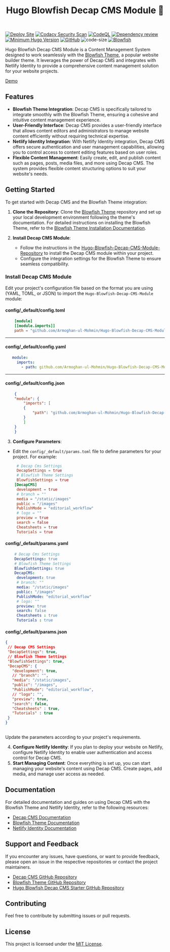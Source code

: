 <h1 align="center">Hugo Blowfish Decap CMS Module 🚀</h1>
<br>

[![Deploy Site](https://github.com/Armoghan-ul-Mohmin/Hugo-Blowfish-Decap-CMS-Starter/actions/workflows/hugo.yml/badge.svg)](https://github.com/Armoghan-ul-Mohmin/Hugo-Blowfish-Decap-CMS-Starter/actions/workflows/hugo.yml)
[![Codacy Security Scan](https://github.com/Armoghan-ul-Mohmin/Hugo-Blowfish-Decap-CMS-Module/actions/workflows/codacy.yml/badge.svg)](https://github.com/Armoghan-ul-Mohmin/Hugo-Blowfish-Decap-CMS-Module/actions/workflows/codacy.yml)
[![CodeQL](https://github.com/Armoghan-ul-Mohmin/Hugo-Blowfish-Decap-CMS-Module/actions/workflows/codeql.yml/badge.svg)](https://github.com/Armoghan-ul-Mohmin/Hugo-Blowfish-Decap-CMS-Module/actions/workflows/codeql.yml)
[![Dependency review](https://github.com/Armoghan-ul-Mohmin/Hugo-Blowfish-Decap-CMS-Module/actions/workflows/dependency-review.yml/badge.svg)](https://github.com/Armoghan-ul-Mohmin/Hugo-Blowfish-Decap-CMS-Module/actions/workflows/dependency-review.yml)
[![Minimum Hugo Version](https://img.shields.io/static/v1?label=min-HUGO-version&message=0.87.0&color=blue&logo=hugo)](https://github.com/gohugoio/hugo/releases/tag/v0.87.0)
[![GitHub](https://img.shields.io/github/license/Armoghan-ul-Mohmin/Hugo-Blowfish-Decap-CMS-Module)](https://github.com/Armoghan-ul-Mohmin/Hugo-Blowfish-Decap-CMS-Module/blob/main/LICENSE)
![code-size](https://img.shields.io/github/languages/code-size/Armoghan-ul-Mohmin/Hugo-Blowfish-Decap-CMS-Module)
[![Blowfish](https://img.shields.io/badge/Hugo--Themes-@Blowfish-blue)](https://themes.gohugo.io/themes/blowfish/)


Hugo Blowfish Decap CMS Module is a Content Management System designed to work seamlessly with the [Blowfish Theme](https://github.com/nunocoracao/blowfish), a popular website builder theme. It leverages the power of Decap CMS and integrates with Netlify Identity to provide a comprehensive content management solution for your website projects.

[Demo](https://armoghan-ul-mohmin.github.io/Hugo-Blowfish-Decap-CMS-Starter/admin)

## Features

- **Blowfish Theme Integration**: Decap CMS is specifically tailored to integrate smoothly with the Blowfish Theme, ensuring a cohesive and intuitive content management experience.
- **User-Friendly Interface**: Decap CMS provides a user-friendly interface that allows content editors and administrators to manage website content efficiently without requiring technical expertise.
- **Netlify Identity Integration**: With Netlify Identity integration, Decap CMS offers secure authentication and user management capabilities, allowing you to control access to content editing features based on user roles.
- **Flexible Content Management**: Easily create, edit, and publish content such as pages, posts, media files, and more using Decap CMS. The system provides flexible content structuring options to suit your website's needs.

## Getting Started

To get started with Decap CMS and the Blowfish Theme integration:

1. **Clone the Repository**: Clone the [Blowfish Theme](https://github.com/nunocoracao/blowfish) repository and set up your local development environment following the theme's documentation. For detailed instructions on installing the Blowfish Theme, refer to the [Blowfish Theme Installation Documentation](https://blowfish.page/docs/installation/).

2. **Install Decap CMS Module**:
   - Follow the instructions in the [Hugo-Blowfish-Decap-CMS-Module-Repository](https://github.com/Armoghan-ul-Mohmin/Hugo-Blowfish-Decap-CMS-Module/) to install the Decap CMS module within your project.
   - Configure the integration settings for the Blowfish Theme to ensure seamless compatibility.

### Install Decap CMS Module

Edit your project's configuration file based on the format you are using (YAML, TOML, or JSON) to import the `Hugo-Blowfish-Decap-CMS-Module ` module:

#### config/_default/config.toml
```toml
    [module]
    [[module.imports]]
    path = "github.com/Armoghan-ul-Mohmin/Hugo-Blowfish-Decap-CMS-Module"
```
---
#### config/_default/config.yaml
```yaml
   module:
     imports:
       - path: github.com/Armoghan-ul-Mohmin/Hugo-Blowfish-Decap-CMS-Module
```
---
#### config/_default/config.json
```json
    {
    "module": {
        "imports": [
        {
            "path": "github.com/Armoghan-ul-Mohmin/Hugo-Blowfish-Decap-CMS-Module"
        }
        ]
    }
    }
```
 3. **Configure Parameters**:
   - Edit the `config/_default/params.toml` file to define parameters for your project. For example:

 ```toml
      # Decap Cms Settings
      DecapSettings = true
      # Blowfish Theme Settings
      BlowfishSettings = true
     [DecapCMS]
      development = true
      # branch = ""
      media = "/static/images"
      public = "/images"
      PublishMode = "editorial_workflow"
      # logo = ""
      preview = true
      search = false
      Cheatsheets = true
      Tutorials = true
 ```
 #### config/_default/params.yaml
 ```yaml
     # Decap Cms Settings
     DecapSettings: true
     # Blowfish Theme Settings
     BlowfishSettings: true
     DecapCMS:
      development: true
      # branch: ""
      media: "/static/images"
      public: "/images"
      PublishMode: "editorial_workflow"
      # logo: ""
      preview: true
      search: false
      Cheatsheets : true
      Tutorials : true
 ```
 #### config/_default/params.json
 ```json
{
  // Decap CMS Settings
  "DecapSettings": true,
  // Blowfish Theme Settings
  "BlowfishSettings": true,
  "DecapCMS": {
    "development": true,
    // "branch": "",
    "media": "/static/images",
    "public": "/images",
    "PublishMode": "editorial_workflow",
    // "logo": "",
    "preview": true,
    "search": false,
    "Cheatsheets" : true,
    "Tutorials" : true
  }
}
     
 ```

   Update the parameters according to your project's requirements. 
   
 4. **Configure Netlify Identity**: If you plan to deploy your website on Netlify, configure Netlify Identity to enable user authentication and access control for Decap CMS.
 5. **Start Managing Content**: Once everything is set up, you can start managing your website's content using Decap CMS. Create pages, add media, and manage user access as needed.

 ## Documentation

 For detailed documentation and guides on using Decap CMS with the Blowfish Theme and Netlify Identity, refer to the following resources:

 - [Decap CMS Documentation](https://decapcms.org/docs)
 - [Blowfish Theme Documentation](https://github.com/nunocoracao/blowfish)
 - [Netlify Identity Documentation](https://docs.netlify.com/visitor-access/identity/)

 ## Support and Feedback

 If you encounter any issues, have questions, or want to provide feedback, please open an issue in the respective repositories or contact the project maintainers.

 - [Decap CMS GitHub Repository](https://github.com/decapcms/decap)
 - [Blowfish Theme GitHub Repository](https://github.com/nunocoracao/blowfish)
 - [Hugo Blowfish Decap CMS Starter GitHub Repository](https://github.com/Armoghan-ul-Mohmin/Hugo-Blowfish-Decap-CMS-Module/)

 ## Contributing

 Feel free to contribute by submitting issues or pull requests.

 ## License
 This project is licensed under the [MIT License](https://github.com/Armoghan-ul-Mohmin/Hugo-Blowfish-Decap-CMS-Module/blob/main/LICENSE).
